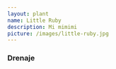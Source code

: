```yaml
---
layout: plant
name: Little Ruby
description: Mi mimimi
picture: /images/little-ruby.jpg
---
```



### Drenaje



